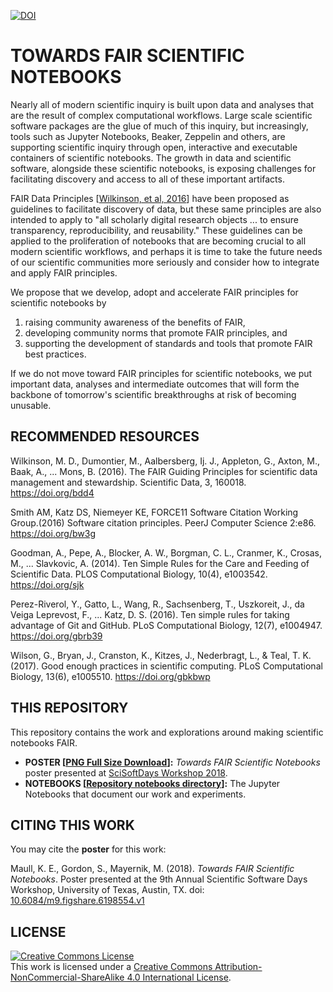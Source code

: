[![DOI](https://img.shields.io/badge/DOI-10.6084%2Fm9.figshare.6198554.v1-brightgreen.svg)](https://doi.org/10.6084/m9.figshare.6198554.v1)

# TOWARDS FAIR SCIENTIFIC NOTEBOOKS

Nearly all of modern scientific inquiry is built upon data and analyses that are the result of complex computational workflows.  Large scale scientific software packages are the glue of much of this inquiry, but increasingly, tools such as Jupyter Notebooks, Beaker, Zeppelin and others, are supporting scientific inquiry through open, interactive and executable containers of scientific notebooks.  The growth in data and scientific software, alongside these scientific notebooks, is exposing challenges for facilitating discovery and access to all of these important artifacts. 


FAIR Data Principles [[Wilkinson, et al, 2016](http://doi.org/10.1038/sdata.2016.18)] have been proposed as guidelines to facilitate discovery of data, but these same principles are also intended to apply to "all scholarly digital research objects ... to ensure transparency, reproducibility, and reusability."  These guidelines can be applied to the proliferation of notebooks that are becoming crucial to all modern scientific workflows, and perhaps it is time to take the future needs of our scientific communities more seriously and consider how to integrate and apply FAIR principles.

We propose that we develop, adopt and accelerate FAIR principles for scientific notebooks by 

1. raising community awareness of the benefits of FAIR, 
1. developing community norms that promote FAIR principles, and 
1. supporting the development of standards and tools that promote FAIR best practices.  

If we do not move toward FAIR principles for scientific notebooks, we put important data, analyses and intermediate outcomes that will form the backbone of tomorrow's scientific breakthroughs at risk of becoming unusable.

## RECOMMENDED RESOURCES
Wilkinson, M. D., Dumontier, M., Aalbersberg, Ij. J., Appleton, G., Axton, M., Baak, A., ... Mons, B. (2016). The FAIR Guiding Principles for scientific data management and stewardship. Scientific Data, 3, 160018. https://doi.org/bdd4

Smith AM, Katz DS, Niemeyer KE, FORCE11 Software Citation Working Group.(2016) Software citation principles. PeerJ Computer Science 2:e86. https://doi.org/bw3g

Goodman, A., Pepe, A., Blocker, A. W., Borgman, C. L., Cranmer, K., Crosas, M., ... Slavkovic, A. (2014). Ten Simple Rules for the Care and Feeding of Scientific Data. PLOS Computational Biology, 10(4), e1003542. https://doi.org/sjk

Perez-Riverol, Y., Gatto, L., Wang, R., Sachsenberg, T., Uszkoreit, J., da Veiga Leprevost, F., ... Katz, D. S. (2016). Ten simple rules for taking advantage of Git and GitHub. PLoS Computational Biology, 12(7), e1004947. https://doi.org/gbrb39

Wilson, G., Bryan, J., Cranston, K., Kitzes, J., Nederbragt, L., & Teal, T. K. (2017). Good enough practices in scientific computing. PLoS Computational Biology, 13(6), e1005510. https://doi.org/gbkbwp


## THIS REPOSITORY

This repository contains the work and explorations around making scientific notebooks FAIR.

* **POSTER [[PNG Full Size Download](./poster/SCISOFTDAYS_04262018_FAIR_Notebooks_FINAL_42x28.png)]:** _Towards FAIR Scientific Notebooks_ poster presented at [SciSoftDays Workshop 2018](http://scisoftdays.org).
* **NOTEBOOKS [[Repository notebooks directory](./notebooks)]:** The Jupyter Notebooks that document our work and experiments.

## CITING THIS WORK

You may cite the **poster** for this work:

Maull, K. E., Gordon, S., Mayernik, M. (2018). _Towards FAIR Scientific Notebooks_. Poster presented at the 9th Annual Scientific Software Days Workshop, University of Texas, Austin, TX. doi: [10.6084/m9.figshare.6198554.v1](https://doi.org/10.6084/m9.figshare.6198554.v1)

## LICENSE
<a rel="license" href="http://creativecommons.org/licenses/by-nc-sa/4.0/"><img alt="Creative Commons License" style="border-width:0" src="https://i.creativecommons.org/l/by-nc-sa/4.0/88x31.png" /></a><br />This work is licensed under a <a rel="license" href="http://creativecommons.org/licenses/by-nc-sa/4.0/">Creative Commons Attribution-NonCommercial-ShareAlike 4.0 International License</a>.



